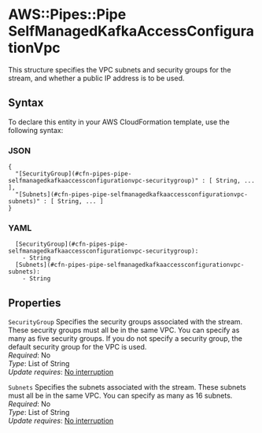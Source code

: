 # AWS::Pipes::Pipe SelfManagedKafkaAccessConfigurationVpc<a name="aws-properties-pipes-pipe-selfmanagedkafkaaccessconfigurationvpc"></a>

This structure specifies the VPC subnets and security groups for the stream, and whether a public IP address is to be used\.

## Syntax<a name="aws-properties-pipes-pipe-selfmanagedkafkaaccessconfigurationvpc-syntax"></a>

To declare this entity in your AWS CloudFormation template, use the following syntax:

### JSON<a name="aws-properties-pipes-pipe-selfmanagedkafkaaccessconfigurationvpc-syntax.json"></a>

```
{
  "[SecurityGroup](#cfn-pipes-pipe-selfmanagedkafkaaccessconfigurationvpc-securitygroup)" : [ String, ... ],
  "[Subnets](#cfn-pipes-pipe-selfmanagedkafkaaccessconfigurationvpc-subnets)" : [ String, ... ]
}
```

### YAML<a name="aws-properties-pipes-pipe-selfmanagedkafkaaccessconfigurationvpc-syntax.yaml"></a>

```
  [SecurityGroup](#cfn-pipes-pipe-selfmanagedkafkaaccessconfigurationvpc-securitygroup):
    - String
  [Subnets](#cfn-pipes-pipe-selfmanagedkafkaaccessconfigurationvpc-subnets):
    - String
```

## Properties<a name="aws-properties-pipes-pipe-selfmanagedkafkaaccessconfigurationvpc-properties"></a>

`SecurityGroup` <a name="cfn-pipes-pipe-selfmanagedkafkaaccessconfigurationvpc-securitygroup"></a>
Specifies the security groups associated with the stream\. These security groups must all be in the same VPC\. You can specify as many as five security groups\. If you do not specify a security group, the default security group for the VPC is used\.  
_Required_: No  
_Type_: List of String  
_Update requires_: [No interruption](https://docs.aws.amazon.com/AWSCloudFormation/latest/UserGuide/using-cfn-updating-stacks-update-behaviors.html#update-no-interrupt)

`Subnets` <a name="cfn-pipes-pipe-selfmanagedkafkaaccessconfigurationvpc-subnets"></a>
Specifies the subnets associated with the stream\. These subnets must all be in the same VPC\. You can specify as many as 16 subnets\.  
_Required_: No  
_Type_: List of String  
_Update requires_: [No interruption](https://docs.aws.amazon.com/AWSCloudFormation/latest/UserGuide/using-cfn-updating-stacks-update-behaviors.html#update-no-interrupt)
